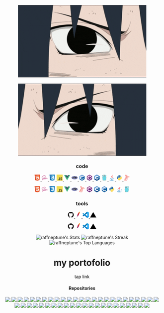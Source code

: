 <div style="display: flex; flex-wrap: wrap; justify-content: center; gap: 20px;">
  <!-- Baris pertama -->
  <img src="https://raw.githubusercontent.com/raffneptune/raffneptune/main/raffneptune-left.gif" 
       width="413"  
       alt="raffneptune left GIF"/>
  <img src="https://raw.githubusercontent.com/raffneptune/raffneptune/main/raffneptune-right.gif" 
       width="413" 
       alt="raffneptune right GIF"/>
</div>
<!-- Languages and Tools with 3D Flip Animation -->
<h3 align="center">code</h3>
<p align="center" class="tools-container">
    <a href="https://www.w3schools.com/html" target="_blank" rel="noreferrer">
        <img src="https://raw.githubusercontent.com/devicons/devicon/master/icons/html5/html5-original.svg" alt="HTML5" width="20" height="20" class="tool-icon"/> 
    </a> 
    <a href="https://sass-lang.com" target="_blank" rel="noreferrer">
        <img src="https://raw.githubusercontent.com/devicons/devicon/master/icons/sass/sass-original.svg" alt="Sass" width="20" height="20" class="tool-icon"/> 
    </a>
    <a href="https://www.w3schools.com/css" target="_blank" rel="noreferrer">
        <img src="https://raw.githubusercontent.com/devicons/devicon/master/icons/css3/css3-original.svg" alt="CSS3" width="20" height="20" class="tool-icon"/>     
    </a> 
    <a href="https://www.javascript.com" target="_blank" rel="noreferrer">
        <img src="https://raw.githubusercontent.com/devicons/devicon/master/icons/javascript/javascript-original.svg" alt="JavaScript" width="20" height="20" class="tool-icon"/> 
    </a> 
    <a href="https://vuejs.org/" target="_blank" rel="noreferrer">
        <img src="https://raw.githubusercontent.com/devicons/devicon/master/icons/vuejs/vuejs-original.svg" alt="Vue.js" width="20" height="20" class="tool-icon"/> 
    </a>
    <a href="https://www.php.net" target="_blank" rel="noreferrer">
        <img src="https://raw.githubusercontent.com/devicons/devicon/master/icons/php/php-original.svg" alt="PHP" width="20" height="20" class="tool-icon"/> 
    </a> 
    <a href="https://www.w3schools.com/c" target="_blank" rel="noreferrer">
        <img src="https://raw.githubusercontent.com/devicons/devicon/master/icons/c/c-original.svg" alt="C" width="20" height="20" class="tool-icon"/> 
    </a>
    <a href="https://www.w3schools.com/cs" target="_blank" rel="noreferrer">
        <img src="https://raw.githubusercontent.com/devicons/devicon/master/icons/csharp/csharp-original.svg" alt="C#" width="20" height="20" class="tool-icon"/> 
    </a>
    <a href="https://www.w3schools.com/cpp" target="_blank" rel="noreferrer">
        <img src="https://raw.githubusercontent.com/devicons/devicon/master/icons/cplusplus/cplusplus-original.svg" alt="C++" width="20" height="20" class="tool-icon"/> 
    </a>
    <a href="https://golang.org" target="_blank" rel="noreferrer">
        <img src="https://raw.githubusercontent.com/devicons/devicon/master/icons/go/go-original.svg" alt="Go" width="20" height="20" class="tool-icon"/>
    </a>
    <a href="https://www.java.com" target="_blank" rel="noreferrer">
        <img src="https://raw.githubusercontent.com/devicons/devicon/master/icons/java/java-original.svg" alt="Java" width="20" height="20" class="tool-icon"/> 
    </a>
    <a href="https://www.python.org" target="_blank" rel="noreferrer">
        <img src="https://raw.githubusercontent.com/devicons/devicon/master/icons/python/python-original.svg" alt="Python" width="20" height="20" class="tool-icon"/> 
    </a>
    <a href="https://w3schools.com/sql" target="_blank" rel="noreferrer">
        <img src="https://raw.githubusercontent.com/devicons/devicon/master/icons/microsoftsqlserver/microsoftsqlserver-plain.svg" alt="SQL Server" width="20" height="20" class="tool-icon"/> 
    </a> 
</p>
<p align="center" class="tools-container">
<code><img height="20" alt="html5" src="https://raw.githubusercontent.com/devicons/devicon/master/icons/html5/html5-original.svg"></code>
<code><img height="20" alt="sass" src="https://raw.githubusercontent.com/devicons/devicon/master/icons/sass/sass-original.svg"></code>
<code><img height="20" alt="css3" src="https://raw.githubusercontent.com/devicons/devicon/master/icons/css3/css3-original.svg"></code>
<code><img height="20" alt="javascript" src="https://raw.githubusercontent.com/devicons/devicon/master/icons/javascript/javascript-original.svg"></code>
<code><img height="20" alt="vue.js" src="https://raw.githubusercontent.com/devicons/devicon/master/icons/vuejs/vuejs-original.svg"></code>
<code><img height="20" alt="php" src="https://raw.githubusercontent.com/devicons/devicon/master/icons/php/php-original.svg"></code>
<code><img height="20" alt="sqlserver" src="https://raw.githubusercontent.com/devicons/devicon/master/icons/microsoftsqlserver/microsoftsqlserver-plain.svg"></code>
<code><img height="20" alt="csharp" src="https://raw.githubusercontent.com/devicons/devicon/master/icons/csharp/csharp-original.svg"></code>
<code><img height="20" alt="cplusplus" src="https://raw.githubusercontent.com/devicons/devicon/master/icons/cplusplus/cplusplus-original.svg"></code>
<code><img height="20" alt="c" src="https://raw.githubusercontent.com/devicons/devicon/master/icons/c/c-original.svg"></code>
<code><img height="20" alt="python" src="https://raw.githubusercontent.com/devicons/devicon/master/icons/python/python-original.svg"></code>
<code><img height="20" alt="java" src="https://raw.githubusercontent.com/devicons/devicon/master/icons/java/java-original.svg"></code>
<code><img height="20" alt="go" src="https://raw.githubusercontent.com/devicons/devicon/master/icons/go/go-original.svg"></code>
</p>
<h3 align="center">tools</h3>
<p align="center" class="tools-container">
    <a href="https://github.com" target="_blank" rel="noreferrer">
        <img src="https://raw.githubusercontent.com/devicons/devicon/master/icons/github/github-original.svg" alt="GitHub" width="20" height="20" class="tool-icon"/> 
    </a>
    <a href="https://www.apachefriends.org" target="_blank" rel="noreferrer">
        <img src="https://raw.githubusercontent.com/devicons/devicon/master/icons/apache/apache-original.svg" alt="XAMPP" width="20" height="20" class="tool-icon"/> 
    </a>
    <a href="https://code.visualstudio.com" target="_blank" rel="noreferrer">
        <img src="https://raw.githubusercontent.com/devicons/devicon/master/icons/vscode/vscode-original.svg" alt="VS Code" width="20" height="20" class="tool-icon"/> 
    </a>
   <a href="https://vercel.com" target="_blank" rel="noreferrer">
        <img src="https://raw.githubusercontent.com/devicons/devicon/master/icons/vercel/vercel-original.svg" alt="Vercel" width="20" height="20" class="tool-icon"/>
    </a>
</p>
<p align="center" class="tools-container">
<code><img height="20" alt="github" src="https://raw.githubusercontent.com/devicons/devicon/master/icons/github/github-original.svg"></code>
<code><img height="20" alt="xampp" src="https://raw.githubusercontent.com/devicons/devicon/master/icons/apache/apache-original.svg"></code>
<code><img height="20" alt="vscode" src="https://raw.githubusercontent.com/devicons/devicon/master/icons/vscode/vscode-original.svg"></code>
<code><img height="20" alt="vercel" src="https://raw.githubusercontent.com/devicons/devicon/master/icons/vercel/vercel-original.svg"></code>
</p>
<div align="center">
  <img src="https://github-readme-stats.vercel.app/api?username=raffneptune&theme=tokyonight&show_icons=true&hide_border=true&count_private=true" alt="raffneptune's Stats" />
  <img src="https://github-readme-streak-stats.herokuapp.com/?user=raffneptune&theme=tokyonight&hide_border=true" alt="raffneptune's Streak" width="495" />
  <img src="https://github-readme-stats.vercel.app/api/top-langs/?username=raffneptune&theme=tokyonight&show_icons=true&hide_border=true&layout=compact" alt="raffneptune's Top Languages" width="355" />
<h1>my portofolio</h1>
<a href="https://raffneptune-web.vercel.app" style="color: black; text-decoration: none;">tap link</a>

#### Repositories
<a href="https://github.com/raffneptune/raffneptune">
  <img align="center" src="https://github-readme-stats.vercel.app/api/pin/?username=raffneptune&repo=raffneptune&theme=buefy&cache_seconds=1800" />
</a>
<a href="https://github.com/raffneptune/tes">
  <img align="center" src="https://github-readme-stats.vercel.app/api/pin/?username=raffneptune&repo=tes&theme=buefy&cache_seconds=1800" />
</a>
<a href="https://github.com/raffneptune/mix">
  <img align="center" src="https://github-readme-stats.vercel.app/api/pin/?username=raffneptune&repo=mix&theme=buefy&cache_seconds=1800" />
</a>
<a href="https://github.com/raffneptune/webbuatraka">
  <img align="center" src="https://github-readme-stats.vercel.app/api/pin/?username=raffneptune&repo=webbuatraka&theme=buefy&cache_seconds=1800" />
</a>
<a href="https://github.com/raffneptune/web1">
  <img align="center" src="https://github-readme-stats.vercel.app/api/pin/?username=raffneptune&repo=web1&theme=buefy&cache_seconds=1800" />
</a>
<a href="https://github.com/raffneptune/web2">
  <img align="center" src="https://github-readme-stats.vercel.app/api/pin/?username=raffneptune&repo=web2&theme=buefy&cache_seconds=1800" />
</a>
<a href="https://github.com/raffneptune/web3">
  <img align="center" src="https://github-readme-stats.vercel.app/api/pin/?username=raffneptune&repo=web3&theme=buefy&cache_seconds=1800" />
</a>
<a href="https://github.com/raffneptune/web4">
  <img align="center" src="https://github-readme-stats.vercel.app/api/pin/?username=raffneptune&repo=web4&theme=buefy&cache_seconds=1800" />
</a>
<a href="https://github.com/raffneptune/web5">
  <img align="center" src="https://github-readme-stats.vercel.app/api/pin/?username=raffneptune&repo=web5&theme=buefy&cache_seconds=1800" />
</a>
<a href="https://github.com/raffneptune/web6">
  <img align="center" src="https://github-readme-stats.vercel.app/api/pin/?username=raffneptune&repo=web6&theme=buefy&cache_seconds=1800" />
</a>
<a href="https://github.com/raffneptune/web7">
  <img align="center" src="https://github-readme-stats.vercel.app/api/pin/?username=raffneptune&repo=web7&theme=buefy&cache_seconds=1800" />
</a>
<a href="https://github.com/raffneptune/web8">
  <img align="center" src="https://github-readme-stats.vercel.app/api/pin/?username=raffneptune&repo=web8&theme=buefy&cache_seconds=1800" />
</a>
<a href="https://github.com/raffneptune/web9">
  <img align="center" src="https://github-readme-stats.vercel.app/api/pin/?username=raffneptune&repo=web9&theme=buefy&cache_seconds=1800" />
</a>
<a href="https://github.com/raffneptune/web10">
  <img align="center" src="https://github-readme-stats.vercel.app/api/pin/?username=raffneptune&repo=web10&theme=buefy&cache_seconds=1800" />
</a>
<a href="https://github.com/raffneptune/web11">
  <img align="center" src="https://github-readme-stats.vercel.app/api/pin/?username=raffneptune&repo=web11&theme=buefy&cache_seconds=1800" />
</a>
<a href="https://github.com/raffneptune/web12">
  <img align="center" src="https://github-readme-stats.vercel.app/api/pin/?username=raffneptune&repo=web12&theme=buefy&cache_seconds=1800" />
</a>
<a href="https://github.com/raffneptune/web13">
  <img align="center" src="https://github-readme-stats.vercel.app/api/pin/?username=raffneptune&repo=web13&theme=buefy&cache_seconds=1800" />
</a>
<a href="https://github.com/raffneptune/web14">
  <img align="center" src="https://github-readme-stats.vercel.app/api/pin/?username=raffneptune&repo=web14&theme=buefy&cache_seconds=1800" />
</a>
<a href="https://github.com/raffneptune/web15">
  <img align="center" src="https://github-readme-stats.vercel.app/api/pin/?username=raffneptune&repo=web15&theme=buefy&cache_seconds=1800" />
</a>
<a href="https://github.com/raffneptune/web16">
  <img align="center" src="https://github-readme-stats.vercel.app/api/pin/?username=raffneptune&repo=web16&theme=buefy&cache_seconds=1800" />
</a>
<a href="https://github.com/raffneptune/web17">
  <img align="center" src="https://github-readme-stats.vercel.app/api/pin/?username=raffneptune&repo=web17&theme=buefy&cache_seconds=1800" />
</a>
<a href="https://github.com/raffneptune/web18">
  <img align="center" src="https://github-readme-stats.vercel.app/api/pin/?username=raffneptune&repo=web18&theme=buefy&cache_seconds=1800" />
</a>
<a href="https://github.com/raffneptune/web19">
  <img align="center" src="https://github-readme-stats.vercel.app/api/pin/?username=raffneptune&repo=web19&theme=buefy&cache_seconds=1800" />
</a>
<a href="https://github.com/raffneptune/web20">
  <img align="center" src="https://github-readme-stats.vercel.app/api/pin/?username=raffneptune&repo=web20&theme=buefy&cache_seconds=1800" />
</a>
<a href="https://github.com/raffneptune/web21">
  <img align="center" src="https://github-readme-stats.vercel.app/api/pin/?username=raffneptune&repo=web21&theme=buefy&cache_seconds=1800" />
</a>
<a href="https://github.com/raffneptune/web22">
  <img align="center" src="https://github-readme-stats.vercel.app/api/pin/?username=raffneptune&repo=web22&theme=buefy&cache_seconds=1800" />
</a>
<a href="https://github.com/raffneptune/web23">
  <img align="center" src="https://github-readme-stats.vercel.app/api/pin/?username=raffneptune&repo=web23&theme=buefy&cache_seconds=1800" />
</a>
<a href="https://github.com/raffneptune/game1">
  <img align="center" src="https://github-readme-stats.vercel.app/api/pin/?username=raffneptune&repo=game1&theme=buefy&cache_seconds=1800" />
</a>
<a href="https://github.com/raffneptune/game2">
  <img align="center" src="https://github-readme-stats.vercel.app/api/pin/?username=raffneptune&repo=game2&theme=buefy&cache_seconds=1800" />
</a>
<a href="https://github.com/raffneptune/game3">
  <img align="center" src="https://github-readme-stats.vercel.app/api/pin/?username=raffneptune&repo=game3&theme=buefy&cache_seconds=1800" />
</a>
<a href="https://github.com/raffneptune/game4">
  <img align="center" src="https://github-readme-stats.vercel.app/api/pin/?username=raffneptune&repo=game4&theme=buefy&cache_seconds=1800" />
</a>
<a href="https://github.com/raffneptune/game5">
  <img align="center" src="https://github-readme-stats.vercel.app/api/pin/?username=raffneptune&repo=game5&theme=buefy&cache_seconds=1800" />
</a>
<a href="https://github.com/raffneptune/game6">
  <img align="center" src="https://github-readme-stats.vercel.app/api/pin/?username=raffneptune&repo=game6&theme=buefy&cache_seconds=1800" />
</a>
<a href="https://github.com/raffneptune/game7">
  <img align="center" src="https://github-readme-stats.vercel.app/api/pin/?username=raffneptune&repo=game7&theme=buefy&cache_seconds=1800" />
</a>
<a href="https://github.com/raffneptune/game8">
  <img align="center" src="https://github-readme-stats.vercel.app/api/pin/?username=raffneptune&repo=game8&theme=buefy&cache_seconds=1800" />
</a>
<a href="https://github.com/raffneptune/game9">
  <img align="center" src="https://github-readme-stats.vercel.app/api/pin/?username=raffneptune&repo=game9&theme=buefy&cache_seconds=1800" />
</a>
<a href="https://github.com/raffneptune/game10">
  <img align="center" src="https://github-readme-stats.vercel.app/api/pin/?username=raffneptune&repo=game10&theme=buefy&cache_seconds=1800" />
</a>
<a href="https://github.com/raffneptune/game11">
  <img align="center" src="https://github-readme-stats.vercel.app/api/pin/?username=raffneptune&repo=game11&theme=buefy&cache_seconds=1800" />
</a>
<a href="https://github.com/raffneptune/game12">
  <img align="center" src="https://github-readme-stats.vercel.app/api/pin/?username=raffneptune&repo=game12&theme=buefy&cache_seconds=1800" />
</a>
<a href="https://github.com/raffneptune/game13">
  <img align="center" src="https://github-readme-stats.vercel.app/api/pin/?username=raffneptune&repo=game13&theme=buefy&cache_seconds=1800" />
</a>
<a href="https://github.com/raffneptune/c">
  <img align="center" src="https://github-readme-stats.vercel.app/api/pin/?username=raffneptune&repo=c&theme=buefy&cache_seconds=1800" />
</a>
<a href="https://github.com/raffneptune/cs">
  <img align="center" src="https://github-readme-stats.vercel.app/api/pin/?username=raffneptune&repo=cs&theme=buefy&cache_seconds=1800" />
</a>
<a href="https://github.com/raffneptune/cpp">
  <img align="center" src="https://github-readme-stats.vercel.app/api/pin/?username=raffneptune&repo=cpp&theme=buefy&cache_seconds=1800" />
</a>
<a href="https://github.com/raffneptune/go">
  <img align="center" src="https://github-readme-stats.vercel.app/api/pin/?username=raffneptune&repo=go&theme=buefy&cache_seconds=1800" />
</a>
<a href="https://github.com/raffneptune/java">
  <img align="center" src="https://github-readme-stats.vercel.app/api/pin/?username=raffneptune&repo=java&theme=buefy&cache_seconds=1800" />
</a>
<a href="https://github.com/raffneptune/py">
  <img align="center" src="https://github-readme-stats.vercel.app/api/pin/?username=raffneptune&repo=py&theme=buefy&cache_seconds=1800" />
</a>
<a href="https://github.com/raffneptune/sql">
  <img align="center" src="https://github-readme-stats.vercel.app/api/pin/?username=raffneptune&repo=sql&theme=buefy&cache_seconds=1800" />
</a>
